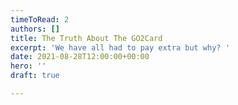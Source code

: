 ```yaml
---
timeToRead: 2
authors: []
title: The Truth About The GO2Card
excerpt: 'We have all had to pay extra but why? '
date: 2021-08-28T12:00:00+00:00
hero: ''
draft: true

---
```

